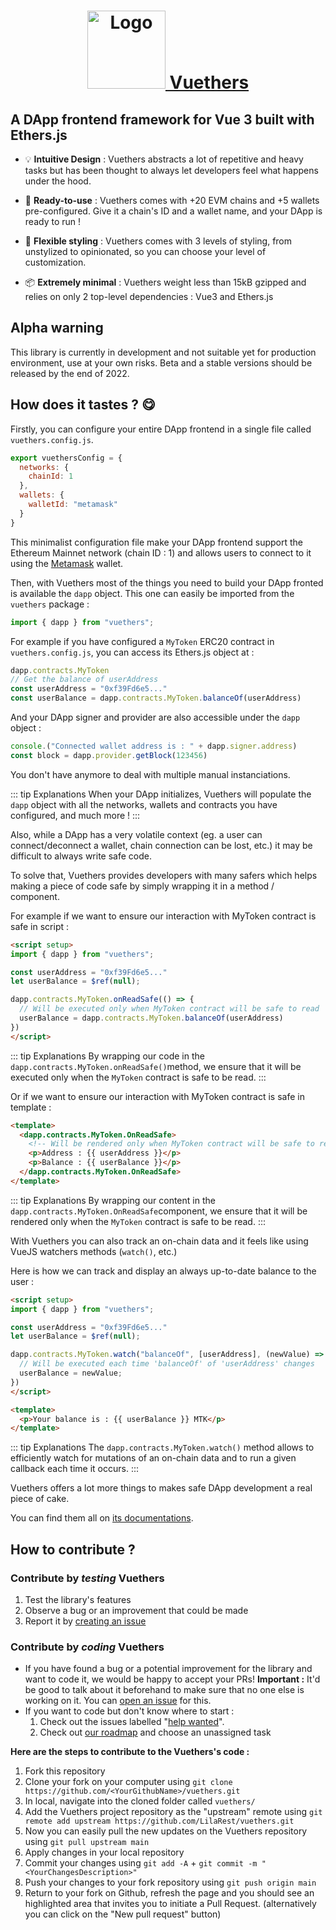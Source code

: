 <h1 align="center">
  <a href="https://vuethers.org/">
    <img src="https://static.vuethers.org/vuethers-logo.png" alt="Logo" width="125" height="125">
    Vuethers
  </a>
</h1>

## A DApp frontend framework for Vue 3 built with Ethers.js

- 💡 **Intuitive Design** : Vuethers abstracts a lot of repetitive and heavy tasks but has been thought to always let developers feel what happens under the hood.

- 🦥 **Ready-to-use** : Vuethers comes with +20 EVM chains and +5 wallets pre-configured. Give it a chain's ID and a wallet name, and your DApp is ready to run !

- 🖖 **Flexible styling** : Vuethers comes with 3 levels of styling, from unstylized to opinionated, so you can choose your level of customization.

- 📦 **Extremely minimal** : Vuethers weight less than 15kB gzipped and relies on only 2 top-level dependencies : Vue3 and Ethers.js

## Alpha warning
This library is currently in development and not suitable yet for production environment, use at your own risks.
Beta and a stable versions should be released by the end of 2022.

## How does it tastes ? 😋
Firstly, you can configure your entire DApp frontend in a single file called `vuethers.config.js`.
```js
export vuethersConfig = {
  networks: {
    chainId: 1
  },
  wallets: {
    walletId: "metamask"
  }
}
```
This minimalist configuration file make your DApp frontend support the Ethereum Mainnet network (chain ID : 1) and allows users to connect to it using the [Metamask](https://metamask.io/) wallet.

Then, with Vuethers most of the things you need to build your DApp fronted is available the `dapp` object.
This one can easily be imported from the `vuethers` package :
```js
import { dapp } from "vuethers";
```

For example if you have configured a `MyToken` ERC20 contract in `vuethers.config.js`, you can access its Ethers.js object at :
```js
dapp.contracts.MyToken
// Get the balance of userAddress
const userAddress = "0xf39Fd6e5..."
const userBalance = dapp.contracts.MyToken.balanceOf(userAddress)
```
And your DApp signer and provider are also accessible under the `dapp` object :
```js
console.("Connected wallet address is : " + dapp.signer.address)
const block = dapp.provider.getBlock(123456)
```
You don't have anymore to deal with multiple manual instanciations.

::: tip Explanations
When your DApp initializes, Vuethers will populate the `dapp` object with all the networks, wallets and contracts you have configured, and much more !
:::

Also, while a DApp has a very volatile context (eg. a user can connect/deconnect a wallet, chain connection can be lost, etc.) it may be difficult to always write safe code.

To solve that, Vuethers provides developers with many safers which helps making a piece of code safe by simply wrapping it in a method / component.

For example if we want to ensure our interaction with MyToken contract is safe in script :
```html
<script setup>
import { dapp } from "vuethers";

const userAddress = "0xf39Fd6e5..."
let userBalance = $ref(null);

dapp.contracts.MyToken.onReadSafe(() => {
  // Will be executed only when MyToken contract will be safe to read
  userBalance = dapp.contracts.MyToken.balanceOf(userAddress)
})
</script>
```
::: tip Explanations
By wrapping our code in the `dapp.contracts.MyToken.onReadSafe()`method, we ensure that it will be executed only when the `MyToken` contract is safe to be read.
:::

Or if we want to ensure our interaction with MyToken contract is safe in template :
```html
<template>
  <dapp.contracts.MyToken.OnReadSafe>
    <!-- Will be rendered only when MyToken contract will be safe to read -->
    <p>Address : {{ userAddress }}</p>
    <p>Balance : {{ userBalance }}</p>
  </dapp.contracts.MyToken.OnReadSafe>
</template>
```
::: tip Explanations
By wrapping our content in the `dapp.contracts.MyToken.OnReadSafe`component, we ensure that it will be rendered only when the `MyToken` contract is safe to be read.
:::

With Vuethers you can also track an on-chain data and it feels like using VueJS watchers methods (`watch()`, etc.)

Here is how we can track and display an always up-to-date balance to the user :
```html
<script setup>
import { dapp } from "vuethers";

const userAddress = "0xf39Fd6e5..."
let userBalance = $ref(null);

dapp.contracts.MyToken.watch("balanceOf", [userAddress], (newValue) => {
  // Will be executed each time 'balanceOf' of 'userAddress' changes
  userBalance = newValue;
})
</script>

<template>
  <p>Your balance is : {{ userBalance }} MTK</p>
</template>
```
::: tip Explanations
The `dapp.contracts.MyToken.watch()` method allows to efficiently watch for mutations of an on-chain data and to run a given callback each time it occurs.
:::

Vuethers offers a lot more things to makes safe DApp development a real piece of cake.

You can find them all on [its documentations](https://vuethers.org/).


## How to contribute ?

### Contribute by _**testing**_ Vuethers
1) Test the library's features
2) Observe a bug or an improvement that could be made
3) Report it by [creating an issue](https://github.com/LilaRest/vuethers/issues/new)

### Contribute by _**coding**_ Vuethers
- If you have found a bug or a potential improvement for the library and want to code it, we would be happy to accept your PRs!
  **Important :** It'd be good to talk about it beforehand to make sure that no one else is working on it. You can [open an issue](https://github.com/LilaRest/Vuethers/issues/new) for this.
- If you want to code but don't know where to start :
  1) Check out the issues labelled "[help wanted](https://github.com/LilaRest/vuethers/labels/help%20wanted)".
  2) Check out [our roadmap](https://github.com/LilaRest/vuethers/projects/1) and choose an unassigned task

**Here are the steps to contribute to the Vuethers's code :**
1) Fork this repository
2) Clone your fork on your computer using `git clone https://github.com/<YourGithubName>/vuethers.git`
3) In local, navigate into the cloned folder called `vuethers/`
4) Add the Vuethers project repository as the "upstream" remote using `git remote add upstream https://github.com/LilaRest/vuethers.git`
5) Now you can easily pull the new updates on the Vuethers repository using `git pull upstream main`
5) Apply changes in your local repository
6) Commit your changes using `git add -A` + `git commit -m "<YourChangesDescription>"`
7) Push your changes to your fork repository using `git push origin main`
8) Return to your fork on Github, refresh the page and you should see an highlighted area that invites you to initiate a Pull Request. (alternatively you can click on the "New pull request" button)
